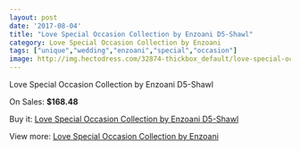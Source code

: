 ```yaml
---
layout: post
date: '2017-08-04'
title: "Love Special Occasion Collection by Enzoani D5-Shawl"
category: Love Special Occasion Collection by Enzoani
tags: ["unique","wedding","enzoani","special","occasion"]
image: http://img.hectodress.com/32874-thickbox_default/love-special-occasion-collection-by-enzoani-d5-shawl.jpg
---
```

Love Special Occasion Collection by Enzoani D5-Shawl

On Sales: **$168.48**
<a href="https://www.hectodress.com/love-special-occasion-collection-by-enzoani/15076-love-special-occasion-collection-by-enzoani-d5-shawl.html"><amp-img layout="responsive" width="600" height="600" src="//img.hectodress.com/32874-thickbox_default/love-special-occasion-collection-by-enzoani-d5-shawl.jpg" alt="Love Special Occasion Collection by Enzoani D5-Shawl 0" /></a>

Buy it: [Love Special Occasion Collection by Enzoani D5-Shawl](https://www.hectodress.com/love-special-occasion-collection-by-enzoani/15076-love-special-occasion-collection-by-enzoani-d5-shawl.html "Love Special Occasion Collection by Enzoani D5-Shawl")

View more: [Love Special Occasion Collection by Enzoani](https://www.hectodress.com/270-love-special-occasion-collection-by-enzoani "Love Special Occasion Collection by Enzoani")